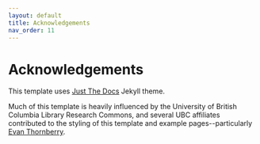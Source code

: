 ```yaml
---
layout: default
title: Acknowledgements
nav_order: 11
---
```

# Acknowledgements

This template uses [Just The Docs](https://pmarsceill.github.io/just-the-docs/) Jekyll theme.

Much of this template is heavily influenced by the University of British Columbia Library Research Commons, and several UBC affiliates contributed to the styling of this template and example pages--particularly [Evan Thornberry](https://github.com/ect123).
